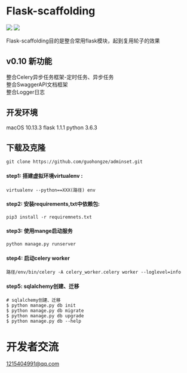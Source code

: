# Flask-scaffolding
![](https://img.shields.io/badge/version-0.1-green.svg) ![](https://img.shields.io/badge/build-developing-blue.svg)

Flask-scaffolding目的是整合常用flask模块，起到复用轮子的效果<br>

## v0.10 新功能
整合Celery异步任务框架-定时任务、异步任务<br>
整合SwaggerAPI文档框架<br>
整合Logger日志<br>


## 开发环境
macOS 10.13.3 flask 1.1.1 python 3.6.3<br>

## 下载及克隆
```
git clone https://github.com/guohongze/adminset.git
```

#### step1: 搭建虚拟环境virtualenv :
```
virtualenv --python==XXX(路径) env
```
#### step2: 安装requirements,txt中依赖包:
```
pip3 install -r requiremnets.txt 
```
#### step3: 使用mange启动服务
```
python manage.py runserver  
```
#### step4: 启动celery worker
 ```
路径/env/bin/celery -A celery_worker.celery worker --loglevel=info
```
#### step5: sqlalchemy创建、迁移
 ```
# sqlalchemy创建、迁移
$ python manage.py db init
$ python manage.py db migrate
$ python manage.py db upgrade
$ python manage.py db --help
```

# 开发者交流
1215404991@qq.com<br>


